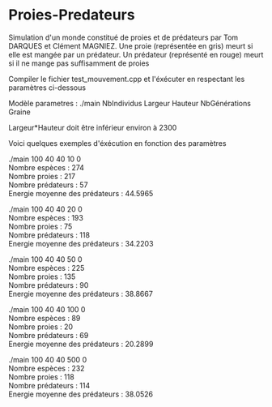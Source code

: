 # Proies-Predateurs
Simulation d'un monde constitué de proies et de prédateurs par Tom DARQUES et Clément MAGNIEZ.
Une proie (représentée en gris) meurt si elle est mangée par un prédateur. Un prédateur (représenté en rouge) meurt si il ne mange pas suffisamment de proies

Compiler le fichier test_mouvement.cpp et l'éxécuter en respectant les paramètres ci-dessous

Modèle parametres : ./main NbIndividus Largeur Hauteur NbGénérations Graine                                                                                       

Largeur*Hauteur doit être inférieur environ à 2300


Voici quelques exemples d'éxécution en fonction des paramètres

./main 100 40 40 10 0                                                                                                                    
Nombre espèces : 274                                                                                                                  
Nombre proies : 217                                                                                                                  
Nombre prédateurs : 57                                                                                                                  
Energie moyenne des prédateurs : 44.5965                                                                                                                  

./main 100 40 40 20 0                                                                                                                  
Nombre espèces : 193                                                                                                                  
Nombre proies : 75                                                                                                                  
Nombre prédateurs : 118                                                                                                                  
Energie moyenne des prédateurs : 34.2203                                                                                                                  

./main 100 40 40 50 0                                                                                                                  
Nombre espèces : 225                                                                                                                  
Nombre proies : 135                                                                                                                  
Nombre prédateurs : 90                                                                                                                  
Energie moyenne des prédateurs : 38.8667                                                                                                                  

./main 100 40 40 100 0                                                                                                                  
Nombre espèces : 89                                                                                                                  
Nombre proies : 20                                                                                                                  
Nombre prédateurs : 69                                                                                                                  
Energie moyenne des prédateurs : 20.2899                                                                                                                  

./main 100 40 40 500 0                                                                                                                  
Nombre espèces : 232                                                                                                                  
Nombre proies : 118                                                                                                                  
Nombre prédateurs : 114                                                                                                                  
Energie moyenne des prédateurs : 38.0526                                                                                                                  
